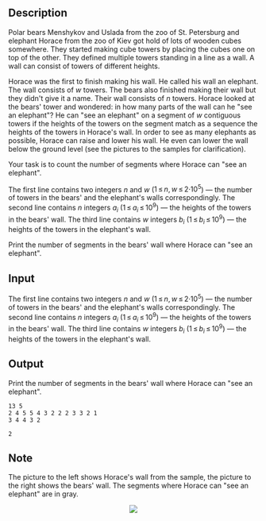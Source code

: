 ## Description

<div><p>Polar bears Menshykov and Uslada from the zoo of St. Petersburg and elephant Horace from the zoo of Kiev got hold of lots of wooden cubes somewhere. They started making cube towers by placing the cubes one on top of the other. They defined multiple towers standing in a line as a wall. A wall can consist of towers of different heights.</p><p>Horace was the first to finish making his wall. He called his wall an elephant. The wall consists of <span class="tex-span"><i>w</i></span> towers. The bears also finished making their wall but they didn't give it a name. Their wall consists of <span class="tex-span"><i>n</i></span> towers. Horace looked at the bears' tower and wondered: in how many parts of the wall can he "see an elephant"? He can "see an elephant" on a segment of <span class="tex-span"><i>w</i></span> contiguous towers if the heights of the towers on the segment match as a sequence the heights of the towers in Horace's wall. In order to see as many elephants as possible, Horace can raise and lower his wall. He even can lower the wall below the ground level (see the pictures to the samples for clarification).</p><p>Your task is to count the number of segments where Horace can "see an elephant".</p></div><div class="input-specification"><p>The first line contains two integers <span class="tex-span"><i>n</i></span> and <span class="tex-span"><i>w</i></span> (<span class="tex-span">1 ≤ <i>n</i>, <i>w</i> ≤ 2·10<sup class="upper-index">5</sup></span>) — the number of towers in the bears' and the elephant's walls correspondingly. The second line contains <span class="tex-span"><i>n</i></span> integers <span class="tex-span"><i>a</i><sub class="lower-index"><i>i</i></sub></span> (<span class="tex-span">1 ≤ <i>a</i><sub class="lower-index"><i>i</i></sub> ≤ 10<sup class="upper-index">9</sup></span>) — the heights of the towers in the bears' wall. The third line contains <span class="tex-span"><i>w</i></span> integers <span class="tex-span"><i>b</i><sub class="lower-index"><i>i</i></sub></span> (<span class="tex-span">1 ≤ <i>b</i><sub class="lower-index"><i>i</i></sub> ≤ 10<sup class="upper-index">9</sup></span>) — the heights of the towers in the elephant's wall.</p></div><div class="output-specification"><p>Print the number of segments in the bears' wall where Horace can "see an elephant".</p></div>

## Input

<p>The first line contains two integers <span class="tex-span"><i>n</i></span> and <span class="tex-span"><i>w</i></span> (<span class="tex-span">1 ≤ <i>n</i>, <i>w</i> ≤ 2·10<sup class="upper-index">5</sup></span>) — the number of towers in the bears' and the elephant's walls correspondingly. The second line contains <span class="tex-span"><i>n</i></span> integers <span class="tex-span"><i>a</i><sub class="lower-index"><i>i</i></sub></span> (<span class="tex-span">1 ≤ <i>a</i><sub class="lower-index"><i>i</i></sub> ≤ 10<sup class="upper-index">9</sup></span>) — the heights of the towers in the bears' wall. The third line contains <span class="tex-span"><i>w</i></span> integers <span class="tex-span"><i>b</i><sub class="lower-index"><i>i</i></sub></span> (<span class="tex-span">1 ≤ <i>b</i><sub class="lower-index"><i>i</i></sub> ≤ 10<sup class="upper-index">9</sup></span>) — the heights of the towers in the elephant's wall.</p>

## Output

<p>Print the number of segments in the bears' wall where Horace can "see an elephant".</p>





```input1
13 5
2 4 5 5 4 3 2 2 2 3 3 2 1
3 4 4 3 2

```




```output1
2
```



## Note

<p>The picture to the left shows Horace's wall from the sample, the picture to the right shows the bears' wall. The segments where Horace can "see an elephant" are in gray.</p><center> <img class="tex-graphics" src="file://jVxgOEYR.png" style="max-width: 100.0%;max-height: 100.0%;"> </center>

